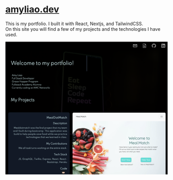 # [amyliao.dev](https://amyliao.dev) <br/>

This is my portfolio. I built it with React, Nextjs, and TailwindCSS. <br/>
On this site you will find a few of my projects and the technologies I have used. <br/>

![Site](public/images/share.png)
